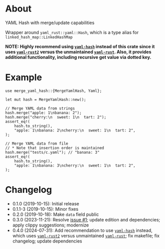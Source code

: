 # About

YAML Hash with merge/update capabilities

Wrapper around `yaml_rust::yaml::Hash`, which is a type alias for
`linked_hash_map::LinkedHashMap`

**NOTE: Highly recommend using [`yaml-hash`] instead of this crate since it uses [`yaml-rust2`]
versus the unmaintained [`yaml-rust`].
Also, it provides additional functionality, including recursive get value via dotted key.**

[`yaml-hash`]: https://crates.io/crates/yaml-hash
[`yaml-rust`]: https://crates.io/crates/yaml-rust
[`yaml-rust2`]: https://crates.io/crates/yaml-rust2

# Example

```
use merge_yaml_hash::{MergeYamlHash, Yaml};

let mut hash = MergeYamlHash::new();

// Merge YAML data from strings
hash.merge("apple: 1\nbanana: 2");
hash.merge("cherry:\n  sweet: 1\n  tart: 2");
assert_eq!(
    hash.to_string(),
    "apple: 1\nbanana: 2\ncherry:\n  sweet: 1\n  tart: 2",
);

// Merge YAML data from file
// * Note that insertion order is maintained
hash.merge("tests/c.yaml"); // "banana: 3"
assert_eq!(
    hash.to_string(),
    "apple: 1\nbanana: 3\ncherry:\n  sweet: 1\n  tart: 2",
);
```

# Changelog

* 0.1.0 (2019-10-15): Initial release
* 0.1.1-3 (2019-10-15): Minor fixes
* 0.2.0 (2019-10-18): Make `data` field public
* 0.3.0 (2023-11-21): Resolve [issue #1]; update edition and dependencies; apply clippy suggestions; modernize
* 0.4.0 (2024-07-31): Add recommendation to use [`yaml-hash`] instead, which uses [`yaml-rust2`] versus unmaintained [`yaml-rust`]; fix makefile; fix changelog; update dependencies

[issue #1]: https://github.com/qtfkwk/merge-yaml-hash/issues/1
[`yaml-hash`]: https://crates.io/crates/yaml-hash
[`yaml-rust`]: https://crates.io/crates/yaml-rust
[`yaml-rust2`]: https://crates.io/crates/yaml-rust2

